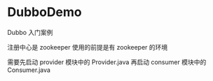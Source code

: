 # DubboDemo
Dubbo 入门案例

注册中心是 zookeeper
使用的前提是有 zookeeper 的环境

需要先启动 provider 模块中的 Provider.java
再启动 consumer 模块中的 Consumer.java
